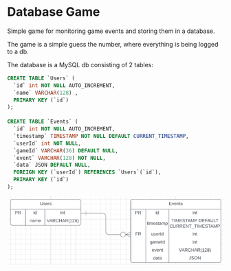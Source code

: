 # Database Game

Simple game for monitoring game events and storing them in a database.

The game is a simple guess the number, where everything is being logged to a db.

The database is a MySQL db consisting of 2 tables:

```sql
CREATE TABLE `Users` (
  `id` int NOT NULL AUTO_INCREMENT,
  `name` VARCHAR(128) ,
  PRIMARY KEY (`id`)
);

CREATE TABLE `Events` (
  `id` int NOT NULL AUTO_INCREMENT,
  `timestamp` TIMESTAMP NOT NULL DEFAULT CURRENT_TIMESTAMP,
  `userId` int NOT NULL,
  `gameId` VARCHAR(36) DEFAULT NULL,
  `event` VARCHAR(128) NOT NULL,
  `data` JSON DEFAULT NULL,
  FOREIGN KEY (`userId`) REFERENCES `Users`(`id`),
  PRIMARY KEY (`id`)
);
```

![E/R diagram](docs/er-diagram.png "E/R Diagram")
